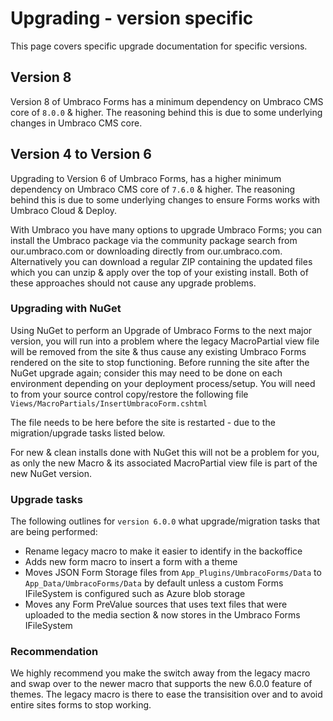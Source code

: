 # Upgrading - version specific
This page covers specific upgrade documentation for specific versions.

## Version 8
Version 8 of Umbraco Forms has a minimum dependency on Umbraco CMS core of `8.0.0` & higher. 
The reasoning behind this is due to some underlying changes in Umbraco CMS core.

## Version 4 to Version 6
Upgrading to Version 6 of Umbraco Forms, has a higher minimum dependency on Umbraco CMS core of `7.6.0` & higher. The reasoning behind this is due to some underlying changes to ensure Forms works with Umbraco Cloud & Deploy.

With Umbraco you have many options to upgrade Umbraco Forms; you can install the Umbraco package via the community package search from our.umbraco.com or downloading directly from our.umbraco.com. Alternatively you can download a regular ZIP containing the updated files which you can unzip & apply over the top of your existing install. Both of these approaches should not cause any upgrade problems.

### Upgrading with NuGet
Using NuGet to perform an Upgrade of Umbraco Forms to the next major version, you will run into a problem where the legacy MacroPartial view file will be removed from the site & thus cause any existing Umbraco Forms rendered on the site to stop functioning.
Before running the site after the NuGet upgrade again; consider this may need to be done on each environment depending on your deployment process/setup. You will need to from your source control copy/restore the following file `Views/MacroPartials/InsertUmbracoForm.cshtml`

The file needs to be here before the site is restarted - due to the migration/upgrade tasks listed below.

For new & clean installs done with NuGet this will not be a problem for you, as only the new Macro & its associated MacroPartial view file is part of the new NuGet version.


### Upgrade tasks
The following outlines for `version 6.0.0` what upgrade/migration tasks that are being performed:

* Rename legacy macro to make it easier to identify in the backoffice
* Adds new form macro to insert a form with a theme
* Moves JSON Form Storage files from `App_Plugins/UmbracoForms/Data` to `App_Data/UmbracoForms/Data` by default unless a custom Forms IFileSystem is configured such as Azure blob storage
* Moves any Form PreValue sources that uses text files that were uploaded to the media section & now stores in the Umbraco Forms IFileSystem

### Recommendation
We highly recommend you make the switch away from the legacy macro and swap over to the newer macro that supports the new 6.0.0 feature of themes. The legacy macro is there to ease the transisition over and to avoid entire sites forms to stop working.
